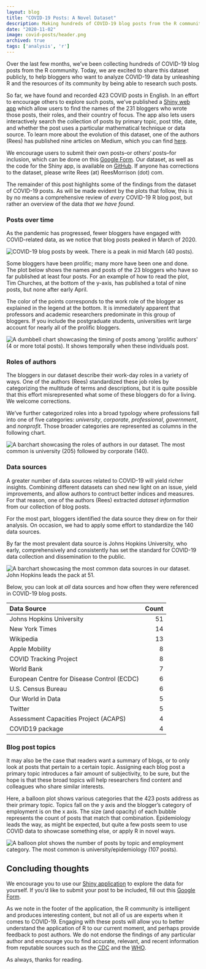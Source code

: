 ```yaml
---
layout: blog
title: "COVID-19 Posts: A Novel Dataset"
description: Making hundreds of COVID-19 blog posts from the R community available for public use
date: "2020-11-02"
image: covid-posts/header.png
archived: true
tags: ['analysis', 'r']
---
```


<script>
  import Image from "../../lib/global/Image.svelte"
  import Info from "../../lib/global/Info.svelte"
</script>

Over the last few months, we’ve been collecting hundreds of COVID-19
blog posts from the R community. Today, we are excited to share this
dataset publicly, to help bloggers who want to analyze COVID-19 data by
unleashing R and the resources of its community by being able to
research such posts.

So far, we have found and recorded 423 COVID posts in English. In an
effort to encourage others to explore such posts, we’ve published a <a href="https://connorrothschild.shinyapps.io/covid-posts/" target="_blank">Shiny web app</a>
which allow users to find the names of the 231 bloggers who wrote those
posts, their roles, and their country of focus. The app also lets users
interactively search the collection of posts by primary topic, post
title, date, and whether the post uses a particular mathematical
technique or data source. To learn more about the evolution of this
dataset, one of the authors (Rees) has published nine articles on
Medium, which you can find <a href="https://medium.com/@rees_32356" target="_blank">here</a>.

We encourage users to submit their own posts–or others’ posts–for
inclusion, which can be done on this <a href="https://docs.google.com/forms/d/e/1FAIpQLScfob3uBoumXIRcSW83T0GhXCfi-KI_psGxIqtl_rQ5VHu9ZQ/viewform?usp=sf_link" target="_blank">Google Form</a>.
Our dataset, as well as the code for the Shiny app, is available on <a href="https://github.com/connorrothschild/covid-posts" target="_blank">GitHub</a>.
If anyone has corrections to the dataset, please write Rees (at)
ReesMorrison (dot) com.

The remainder of this post highlights some of the findings from the
dataset of COVID-19 posts. As will be made evident by the plots that
follow, this is by no means a comprehensive review of _every_ COVID-19 R
blog post, but rather an overview of the data _that we have found_.

### Posts over time

As the pandemic has progressed, fewer bloggers have engaged with
COVID-related data, as we notice that blog posts peaked in March of 2020.

<Image alt="COVID-19 blog posts by week. There is a peak in mid March (40 posts)." src="../images/post/covid-posts/weekly-1.png"></Image>

Some bloggers have been prolific; many more have been one and done. The
plot below shows the names and posts of the 23 bloggers who have so far
published at least four posts. For an example of how to read the plot,
Tim Churches, at the bottom of the y-axis, has published a total of nine
posts, but none after early April.

The color of the points corresponds to the work role of the blogger as
explained in the legend at the bottom. It is immediately apparent that
professors and academic researchers predominate in this group of
bloggers. If you include the postgraduate students, universities writ
large account for nearly all of the prolific bloggers.

<Image alt="A dumbbell chart showcasing the timing of posts among 'prolific authors' (4 or more total posts). It shows temporally when these individuals post. " src="../images/post/covid-posts/prolificVer2-1.png"></Image>

### Roles of authors

The bloggers in our dataset describe their work-day roles in a variety
of ways. One of the authors (Rees) standardized these job roles by
categorizing the multitude of terms and descriptions, but it is quite
possible that this effort misrepresented what some of these bloggers do
for a living. We welcome corrections.

We’ve further categorized roles into a broad typology where professions
fall into one of five categories: _university_, _corporate_,
_professional_, _government_, and _nonprofit_. Those broader categories
are represented as columns in the following chart.

<Image alt="A barchart showcasing the roles of authors in our dataset. The most common is university (205) followed by corporate (140)." src="../images/post/covid-posts/authorVer2-1.png"></Image>

### Data sources

A greater number of data sources related to COVID-19 will yield richer
insights. Combining different datasets can shed new light on an issue,
yield improvements, and allow authors to contruct better indices and
measures. For that reason, one of the authors (Rees) extracted _dataset
information_ from our collection of blog posts.

For the most part, bloggers identified the data source they drew on for
their analysis. On occasion, we had to apply some effort to standardize
the 140 data sources.

By far the most prevalent data source is Johns Hopkins University, who
early, comprehensively and consistently has set the standard for
COVID-19 data collection and dissemination to the public.

<Image alt="A barchart showcasing the most common data sources in our dataset. John Hopkins leads the pack at 51." src="../images/post/covid-posts/dataTable-1.png"></Image>

Below, you can look at _all_ data sources and how often they were
referenced in COVID-19 blog posts.

<div class='table-container'>

| Data Source                                | Count |
| :----------------------------------------- | ----: |
| Johns Hopkins University                   |    51 |
| New York Times                             |    14 |
| Wikipedia                                  |    13 |
| Apple Mobility                             |     8 |
| COVID Tracking Project                     |     8 |
| World Bank                                 |     7 |
| European Centre for Disease Control (ECDC) |     6 |
| U.S. Census Bureau                         |     6 |
| Our World in Data                          |     5 |
| Twitter                                    |     5 |
| Assessment Capacities Project (ACAPS)      |     4 |
| COVID19 package                            |     4 |

</div>

### Blog post topics

It may also be the case that readers want a summary of blogs, or to only
look at posts that pertain to a certain topic. Assigning each blog post
a primary topic introduces a fair amount of subjectivity, to be sure,
but the hope is that these broad topics will help researchers find
content and colleagues who share similar interests.

Here, a balloon plot shows various categories that the 423 posts address
as their primary topic. Topics fall on the y axis and the blogger’s
category of employment is on the x axis. The size (and opacity) of each
bubble represents the count of posts that match that combination.
Epidemiology leads the way, as might be expected, but quite a few posts
seem to use COVID data to showcase something else, or apply R in novel
ways.

<Image alt="A balloon plot shows the number of posts by topic and employment category. The most common is university/epidemiology (107 posts)." src="../images/post/covid-posts/topicsVer2-1.png"></Image>

## Concluding thoughts

We encourage you to use our <a href="https://connorrothschild.shinyapps.io/covid-posts/" target="_blank">Shiny application</a>
to explore the data for yourself. If you’d like to submit your post to
be included, fill out this <a href="https://docs.google.com/forms/d/e/1FAIpQLScfob3uBoumXIRcSW83T0GhXCfi-KI_psGxIqtl_rQ5VHu9ZQ/viewform?usp=sf_link" target="_blank">Google Form</a>.

As we note in the footer of the application, the R community is
intelligent and produces interesting content, but not all of us are
experts when it comes to COVID-19. Engaging with these posts will allow
you to better understand the application of R to our current moment, and
perhaps provide feedback to post authors. We do not endorse the findings
of any particular author and encourage you to find accurate, relevant,
and recent information from reputable sources such as the <a href="https://www.cdc.gov/" target="_blank">CDC</a> and the <a href="https://www.who.int/" target="_blank">WHO</a>.

As always, thanks for reading.
